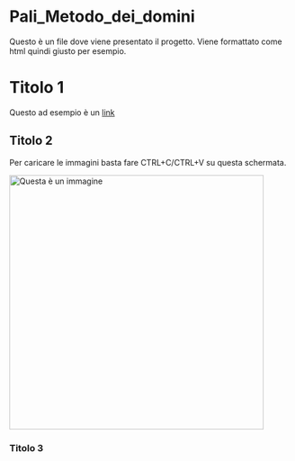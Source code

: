 # Pali_Metodo_dei_domini
Questo è un file dove viene presentato il progetto. Viene formattato come html quindi giusto per esempio.

# Titolo 1
Questo ad esempio è un <a href="https://www.w3schools.com/html/html_links.asp">link</a>

## Titolo 2
Per caricare le immagini basta fare CTRL+C/CTRL+V su questa schermata. 


<img width="452" alt="Questa è un immagine" src="https://user-images.githubusercontent.com/64694875/192977065-4e79d147-41b6-4841-89cf-1d362d250fe3.png">

### Titolo 3

